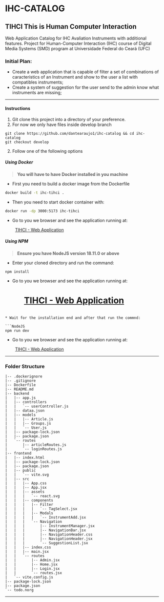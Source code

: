 # IHC-CATALOG

## TIHCI This is Human Computer Interaction
Web Application Catalog for IHC Avaliation Instruments with additional features. Project for Human-Computer Interaction (IHC) course of  Digital Media Systems (SMD)  program at Universidade Federal do Ceará (UFC)

### Initial Plan:

* Create a web application that is capable of filter a set of combinations of caracteristics of an Instrument and show to the user a list with compatibles instruments;
* Create a system of suggestion for the user send to the admin know what instruments are missing;

***


#### Instructions

1. Git clone this project into a directory of your preference.
2. For now we only have files inside develop branch

```git
git clone https://github.com/dantearaujo1/ihc-catalog && cd ihc-catalog
git checkout develop

```

2. Follow one of the following options

##### Using Docker

> **You will have to have Docker installed in you machine**
* First you need to build a docker image from the Dockerfile

```bash
docker build -t ihc-tihci .
```

* Then you need to start docker container with:

```bash
docker run -dp 3000:5173 ihc-tihci
```

* Go to you we browser and see the application running at:

 &ensp; &ensp; &ensp; [TIHCI - Web Application](http://localhost:3000)

##### Using NPM

> **Ensure you have NodeJS version 18.11.0 or above**

* Enter your cloned directory and run the command:

```NodeJS
npm install
```
* Go to you we browser and see the application running at:

 &ensp; &ensp; &ensp; [TIHCI - Web Application](http://localhost:5173)
=======
```

* Wait for the installation end and after that run the commnd:

```NodeJS
npm run dev
```

* Go to you we browser and see the application running at:

 &ensp; &ensp; &ensp; [TIHCI - Web Application](http://localhost:5173)

***

### Folder Structure

```bash.
|-- .dockerignore
|-- .gitignore
|-- Dockerfile
|-- README.md
|-- backend
|   |-- app.js
|   |-- controllers
|   |   `-- userController.js
|   |-- dataa.json
|   |-- models
|   |   |-- Article.js
|   |   |-- Groups.js
|   |   `-- User.js
|   |-- package-lock.json
|   |-- package.json
|   `-- routes
|       |-- articleRoutes.js
|       `-- loginRoutes.js
|-- frontend
|   |-- index.html
|   |-- package-lock.json
|   |-- package.json
|   |-- public
|   |   `-- vite.svg
|   |-- src
|   |   |-- App.css
|   |   |-- App.jsx
|   |   |-- assets
|   |   |   `-- react.svg
|   |   |-- components
|   |   |   |-- Filter
|   |   |   |   `-- TagSelect.jsx
|   |   |   |-- Modals
|   |   |   |   `-- InstrumentAdd.jsx
|   |   |   `-- Navigation
|   |   |       |-- InstrumentManager.jsx
|   |   |       |-- NavigationBar.jsx
|   |   |       |-- NavigationHeader.css
|   |   |       |-- NavigationHeader.jsx
|   |   |       `-- SuggestionList.jsx
|   |   |-- index.css
|   |   |-- main.jsx
|   |   `-- routes
|   |       |-- Admin.jsx
|   |       |-- Home.jsx
|   |       |-- Login.jsx
|   |       `-- routes.jsx
|   `-- vite.config.js
|-- package-lock.json
|-- package.json
`-- todo.norg

```


***
